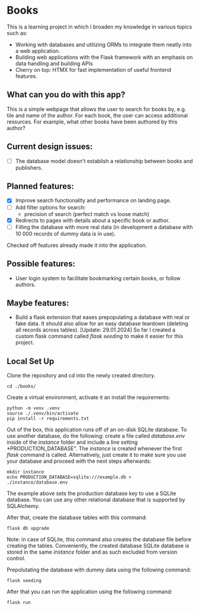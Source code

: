 # Books

This is a learning project in which I broaden my knowledge in various topics such as:
- Working with databases and utilizing ORMs to integrate them neatly into a web application.
- Building web applications with the Flask framework with an emphasis on data handling and building APIs
- Cherry on top: HTMX for fast implementation of useful frontend features.

## What can you do with this app?

This is a simple webpage that allows the user to search for books by, e.g. tile and name of the author. For each book, the user can access additional ressurces. For example, what other books have been authored by this author?

## Current design issues:
- [ ] The database model doesn't establish a relationship between books and publishers.

## Planned features:
- [x] Improve search functionality and performance on landing page.
- [ ] Add filter options for search:
    - precision of search (perfect match vs loose match)
- [x] Redirects to pages with details about a specific book or author.
- [ ] Filling the database with more real data (in development a database with 10 000 records of dummy data is in use).

Checked off features already made it into the application.

## Possible features:
- User login system to facilitate bookmarking certain books, or follow authors.

## Maybe features:
- Build a flask extension that eases prepopulating a database with real or fake data. It should also allow for an easy database teardown (deleting all records across tables). [Update: 29.01.2024] So far I created a custom flask command called *flask seeding* to make it easier for this project.

## Local Set Up

Clone the repository and cd into the newly created directory. 

```
cd ./books/
```

Create a virtual environment, activate it an install the requirements:

```
python -m venv .venv
source ./.venv/bin/activate
pip install -r requirements.txt
```

Out of the box, this application runs off of an on-disk SQLite database. To use another database, do the following: create a file called *database.env* inside of the *instance* folder and include a line setting *PRODUCTION_DATABASE". The *instance* is created whenever the first *flask* command is called. Alternatively, just create it to make sure you use your database and proceed with the next steps afterwards:

```
mkdir instance
echo PRODUCTION_DATABASE=sqlite:///example.db > ./instance/database.env
```

The example above sets the production database key to use a SQLite database. You can use any other relational database that is supported by SQLAlchemy.

After that, create the database tables with this command:

```
flask db upgrade
```

Note: in case of SQLite, this command also creates the database file before creating the tables. Conveniently, the created database SQLite database is stored in the same *instance* folder and as such excluded from version control.

Prepolutating the database with dummy data using the following command:

```
flask seeding
```

After that you can run the application using the following command:

```
flask run
```

